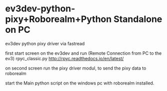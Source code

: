 # ev3dev-python-pixy+Roborealm+Python Standalone on PC



ev3dev python pixy driver via fastread

first start screen on the ev3dev and run (Remote Connection from PC to the ev3)
rpyc_classic.py
http://rpyc.readthedocs.io/en/latest/


on second screen run the pixy driver modul, to send the pixy data to roborealm


start the Main python script on the windows pc with roborealm installed.


